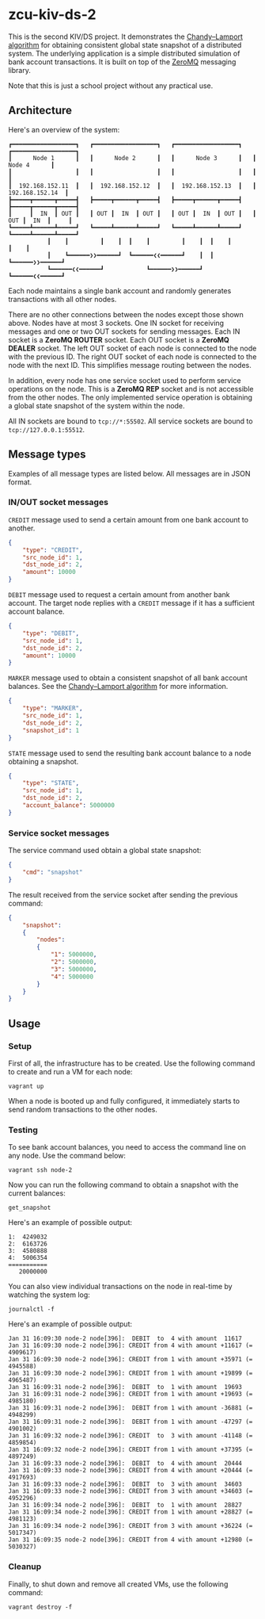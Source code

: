 # zcu-kiv-ds-2

This is the second KIV/DS project. It demonstrates the
[Chandy–Lamport algorithm](https://en.wikipedia.org/wiki/Chandy%E2%80%93Lamport_algorithm)
for obtaining consistent global state snapshot of a distributed system. The underlying application is a simple distributed
simulation of bank account transactions. It is built on top of the [ZeroMQ](https://zeromq.org/) messaging library.

Note that this is just a school project without any practical use.

## Architecture

Here's an overview of the system:

```
┏━━━━━━━━━━━━━━━━━━┓   ┏━━━━━━━━━━━━━━━━━━┓   ┏━━━━━━━━━━━━━━━━━━┓   ┏━━━━━━━━━━━━━━━━━━┓
┃      Node 1      ┃   ┃      Node 2      ┃   ┃      Node 3      ┃   ┃      Node 4      ┃
┃                  ┃   ┃                  ┃   ┃                  ┃   ┃                  ┃
┃  192.168.152.11  ┃   ┃  192.168.152.12  ┃   ┃  192.168.152.13  ┃   ┃  192.168.152.14  ┃
┣━━━━━┳━━━━━━┳━━━━━┫   ┣━━━━━┳━━━━━━┳━━━━━┫   ┣━━━━━┳━━━━━━┳━━━━━┫   ┣━━━━━┳━━━━━━┳━━━━━┫
┃     ┃  IN  ┃ OUT ┃   ┃ OUT ┃  IN  ┃ OUT ┃   ┃ OUT ┃  IN  ┃ OUT ┃   ┃ OUT ┃  IN  ┃     ┃
┗━━━━━┻━━━━━━┻━━━━━┛   ┗━━━━━┻━━━━━━┻━━━━━┛   ┗━━━━━┻━━━━━━┻━━━━━┛   ┗━━━━━┻━━━━━━┻━━━━━┛
           ┃    ┃         ┃    ┃  ┃    ┃         ┃    ┃  ┃    ┃         ┃    ┃
           ┃    ┗━━━━━━❯❯━━━━━━┛  ┗━━━━━━❮❮━━━━━━┛    ┃  ┃    ┗━━━━━━❯❯━━━━━━┛
           ┗━━━━━━❮❮━━━━━━┛            ┗━━━━━━❯❯━━━━━━┛  ┗━━━━━━❮❮━━━━━━┛
```

Each node maintains a single bank account and randomly generates transactions with all other nodes.

There are no other connections between the nodes except those shown above.
Nodes have at most 3 sockets. One IN socket for receiving messages and one or two OUT sockets for sending messages.
Each IN socket is a **ZeroMQ ROUTER** socket. Each OUT socket is a **ZeroMQ DEALER** socket.
The left OUT socket of each node is connected to the node with the previous ID.
The right OUT socket of each node is connected to the node with the next ID.
This simplifies message routing between the nodes.

In addition, every node has one service socket used to perform service operations on the node.
This is a **ZeroMQ REP** socket and is not accessible from the other nodes.
The only implemented service operation is obtaining a global state snapshot of the system within the node.

All IN sockets are bound to `tcp://*:55502`.
All service sockets are bound to `tcp://127.0.0.1:55512`.

## Message types

Examples of all message types are listed below. All messages are in JSON format.

### IN/OUT socket messages

`CREDIT` message used to send a certain amount from one bank account to another.

```json
{
	"type": "CREDIT",
	"src_node_id": 1,
	"dst_node_id": 2,
	"amount": 10000
}
```

`DEBIT` message used to request a certain amount from another bank account.
The target node replies with a `CREDIT` message if it has a sufficient account balance.

```json
{
	"type": "DEBIT",
	"src_node_id": 1,
	"dst_node_id": 2,
	"amount": 10000
}
```

`MARKER` message used to obtain a consistent snapshot of all bank account balances.
See the [Chandy–Lamport algorithm](https://en.wikipedia.org/wiki/Chandy%E2%80%93Lamport_algorithm) for more information.

```json
{
	"type": "MARKER",
	"src_node_id": 1,
	"dst_node_id": 2,
	"snapshot_id": 1
}
```

`STATE` message used to send the resulting bank account balance to a node obtaining a snapshot.

```json
{
	"type": "STATE",
	"src_node_id": 1,
	"dst_node_id": 2,
	"account_balance": 5000000
}
```

### Service socket messages

The service command used obtain a global state snapshot:

```json
{
	"cmd": "snapshot"
}
```

The result received from the service socket after sending the previous command:

```json
{
	"snapshot":
	{
		"nodes":
		{
			"1": 5000000,
			"2": 5000000,
			"3": 5000000,
			"4": 5000000
		}
	}
}
```

## Usage

### Setup

First of all, the infrastructure has to be created. Use the following command to create and run a VM for each node:

```
vagrant up
```

When a node is booted up and fully configured, it immediately starts to send random transactions to the other nodes.

### Testing

To see bank account balances, you need to access the command line on any node. Use the command below:

```
vagrant ssh node-2
```

Now you can run the following command to obtain a snapshot with the current balances:

```
get_snapshot
```

Here's an example of possible output:

```
1:  4249032
2:  6163726
3:  4580888
4:  5006354
===========
   20000000
```

You can also view individual transactions on the node in real-time by watching the system log:

```
journalctl -f
```

Here's an example of possible output:

```
Jan 31 16:09:30 node-2 node[396]:  DEBIT  to  4 with amount  11617
Jan 31 16:09:30 node-2 node[396]: CREDIT from 4 with amount +11617 (= 4909617)
Jan 31 16:09:30 node-2 node[396]: CREDIT from 1 with amount +35971 (= 4945588)
Jan 31 16:09:30 node-2 node[396]: CREDIT from 1 with amount +19899 (= 4965487)
Jan 31 16:09:31 node-2 node[396]:  DEBIT  to  1 with amount  19693
Jan 31 16:09:31 node-2 node[396]: CREDIT from 1 with amount +19693 (= 4985180)
Jan 31 16:09:31 node-2 node[396]:  DEBIT from 1 with amount -36881 (= 4948299)
Jan 31 16:09:31 node-2 node[396]:  DEBIT from 1 with amount -47297 (= 4901002)
Jan 31 16:09:32 node-2 node[396]: CREDIT  to  3 with amount -41148 (= 4859854)
Jan 31 16:09:32 node-2 node[396]: CREDIT from 1 with amount +37395 (= 4897249)
Jan 31 16:09:33 node-2 node[396]:  DEBIT  to  4 with amount  20444
Jan 31 16:09:33 node-2 node[396]: CREDIT from 4 with amount +20444 (= 4917693)
Jan 31 16:09:33 node-2 node[396]:  DEBIT  to  3 with amount  34603
Jan 31 16:09:33 node-2 node[396]: CREDIT from 3 with amount +34603 (= 4952296)
Jan 31 16:09:34 node-2 node[396]:  DEBIT  to  1 with amount  28827
Jan 31 16:09:34 node-2 node[396]: CREDIT from 1 with amount +28827 (= 4981123)
Jan 31 16:09:34 node-2 node[396]: CREDIT from 3 with amount +36224 (= 5017347)
Jan 31 16:09:35 node-2 node[396]: CREDIT from 4 with amount +12980 (= 5030327)
```

### Cleanup

Finally, to shut down and remove all created VMs, use the following command:

```
vagrant destroy -f
```
